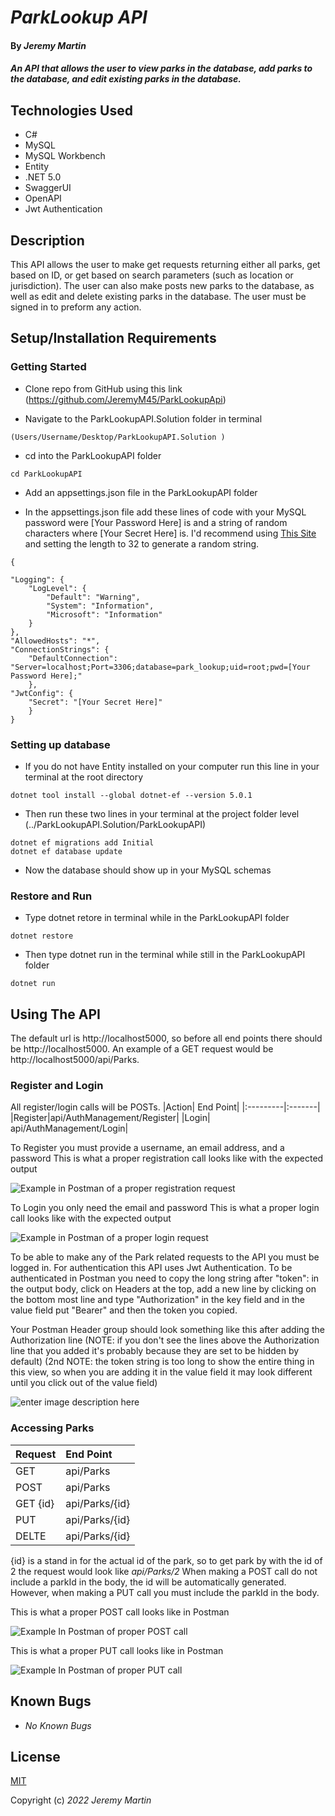 
# _ParkLookup API_

#### By _**Jeremy Martin**_

#### _An API that allows the user to view parks in the database, add parks to the database, and edit existing parks in the database._

## Technologies Used

* C#
* MySQL
* MySQL Workbench
* Entity
* .NET 5.0
* SwaggerUI
* OpenAPI
* Jwt Authentication

## Description

This API allows the user to make get requests returning either all parks, get based on ID, or get based on search parameters (such as location or jurisdiction). The user can also make posts new parks to the database, as well as edit and delete existing parks in the database. The user must be signed in to preform any action.

## Setup/Installation Requirements

### Getting Started

* Clone repo from GitHub using this link (https://github.com/JeremyM45/ParkLookupApi)

* Navigate to the ParkLookupAPI.Solution folder in terminal
```
(Users/Username/Desktop/ParkLookupAPI.Solution )
```
* cd into the ParkLookupAPI folder
```
cd ParkLookupAPI
```
* Add an appsettings.json file in the ParkLookupAPI folder

* In the appsettings.json file add these lines of code with your MySQL password were [Your Password Here] is and a string of random characters where [Your Secret Here] is. I'd recommend using [This Site](https://www.browserling.com/tools/random-string) and setting the length to 32 to generate a random string.

```
{

"Logging": {
	"LogLevel": {
		"Default": "Warning",
		"System": "Information",
		"Microsoft": "Information"
	}
},
"AllowedHosts": "*",
"ConnectionStrings": {
	"DefaultConnection": "Server=localhost;Port=3306;database=park_lookup;uid=root;pwd=[Your Password Here];"
	},
"JwtConfig": {
	"Secret": "[Your Secret Here]"
	}
}
```

### Setting up database
* If you do not have Entity installed on your computer run this line in your terminal at the root directory
```
dotnet tool install --global dotnet-ef --version 5.0.1
```
* Then run these two lines in your terminal at the project folder level (../ParkLookupAPI.Solution/ParkLookupAPI)
```
dotnet ef migrations add Initial
dotnet ef database update
```
* Now the database should show up in your MySQL schemas

### Restore and Run

* Type dotnet retore in terminal while in the ParkLookupAPI folder
```
dotnet restore
```
* Then type dotnet run in the terminal while still in the ParkLookupAPI folder
```
dotnet run
```
## Using The API
The default url is http://localhost5000, so before all end points there should be http://localhost5000. An example of a GET request would be http://localhost5000/api/Parks.
### Register and Login
All register/login calls will be POSTs.
|Action| End Point|
|:---------|:-------|
|Register|api/AuthManagement/Register|
|Login| api/AuthManagement/Login|

To Register you must provide a username, an email address, and a password
This is what a proper registration call looks like with the expected output

![Example in Postman of a proper registration request](https://i.gyazo.com/973c4bdbece113c678fc70383821cef4.png)

To Login you only need the email and password
This is what a proper login call looks like with the expected output

![Example in Postman of a proper login request](https://i.gyazo.com/85f4f284fe85265bf7b041b54147539c.png)

To be able to make any of the Park related requests to the API you must be logged in. For authentication this API uses Jwt Authentication. To be authenticated in Postman you need to copy the long string after "token": in the output body, click on Headers at the top, add a new line by clicking on the bottom most line and type "Authorization" in the key field and in the value field put "Bearer" and then the token you copied.

Your Postman Header group should look something like this after adding the Authorization line (NOTE: if you don't see the lines above the Authorization line that you added it's probably because they are set to be hidden by default)
(2nd NOTE: the token string is too long to show the entire thing in this view, so when you are adding it in the value field it may look different until you click out of the value field)

![enter image description here](https://i.gyazo.com/aaed97aa79bd78e63a5da7e95f6d55c9.png)

### Accessing Parks
|Request| End Point|
|:---------|:-------|
|GET|api/Parks|
|POST| api/Parks|
|GET {id}| api/Parks/{id}|
|PUT| api/Parks/{id}
|DELTE| api/Parks/{id}|

{id} is a stand in for the actual id of the park, so to get park by with the id of 2 the request would look like _api/Parks/2_
When making a POST call do not include a parkId in the body, the id will be automatically generated. However, when making a PUT call you must include the parkId in the body.

This is what a proper POST call looks like in Postman

![Example In Postman of proper POST call](https://i.gyazo.com/9d6e005917aa6648563f534143ddad75.png)

This is what a proper PUT call looks like in Postman

![Example In Postman of proper PUT call](https://i.gyazo.com/040b1aa1b10f92e10e0c74676caaa262.png)

## Known Bugs

*  _No Known Bugs_

## License

[MIT](https://opensource.org/licenses/MIT)

Copyright (c) _2022_  _Jeremy Martin_